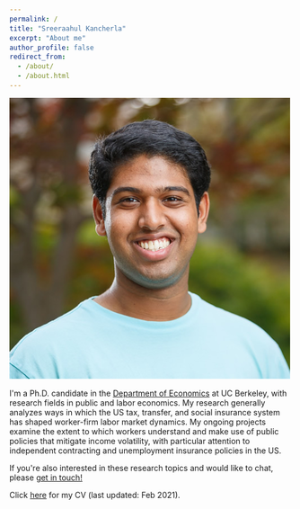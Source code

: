 ```yaml
---
permalink: /
title: "Sreeraahul Kancherla"
excerpt: "About me"
author_profile: false
redirect_from: 
  - /about/
  - /about.html
---
```


![Bio Image](/images/srk_ki_default.jpg "Bio Image")

I'm a Ph.D. candidate in the [Department of Economics](https://www.econ.berkeley.edu/) at UC Berkeley, with research fields in public and labor economics. My research generally analyzes ways in which the US tax, transfer, and social insurance system has shaped worker-firm labor market dynamics. My ongoing projects examine the extent to which workers understand and make use of public policies that mitigate income volatility, with particular attention to independent contracting and unemployment insurance policies in the US.

If you're also interested in these research topics and would like to chat, please [get in touch!](https://sreekancherla.github.io/contact/)

Click [here](/files/srk_cv.pdf) for my CV (last updated: Feb 2021).
